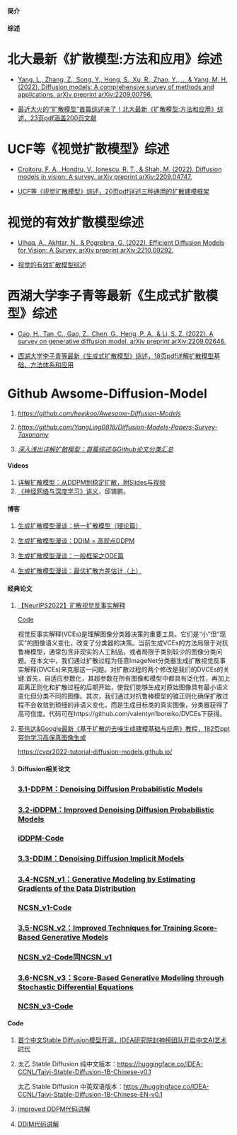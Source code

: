 #### 简介

#### 综述

# 北大最新《扩散模型:方法和应用》综述
* [Yang, L., Zhang, Z., Song, Y., Hong, S., Xu, R., Zhao, Y., ... & Yang, M. H. (2022). Diffusion models: A comprehensive survey of methods and applications. arXiv preprint arXiv:2209.00796.](https://arxiv.org/abs/2209.00796)

* [最近大火的“扩散模型”首篇综述来了！北大最新《扩散模型:方法和应用》综述，23页pdf涵盖200页文献](https://zhuanlan.zhihu.com/p/562029290)

# UCF等《视觉扩散模型》综述
* [Croitoru, F. A., Hondru, V., Ionescu, R. T., & Shah, M. (2022). Diffusion models in vision: A survey. arXiv preprint arXiv:2209.04747.](https://arxiv.org/abs/2209.04747)

* [UCF等《视觉扩散模型》综述，20页pdf详述三种通用的扩散建模框架](https://zhuanlan.zhihu.com/p/564358628)

# 视觉的有效扩散模型综述
* [Ulhaq, A., Akhtar, N., & Pogrebna, G. (2022). Efficient Diffusion Models for Vision: A Survey. arXiv preprint arXiv:2210.09292.](https://arxiv.org/abs/2210.09292)

* [视觉的有效扩散模型综述](https://www.zhuanzhi.ai/vip/c3a78910052e2d5b9a17b08e65630fc0)

# 西湖大学李子青等最新《生成式扩散模型》综述
* [Cao, H., Tan, C., Gao, Z., Chen, G., Heng, P. A., & Li, S. Z. (2022). A survey on generative diffusion model. arXiv preprint arXiv:2209.02646.](https://arxiv.org/abs/2209.02646)

* [西湖大学李子青等最新《生成式扩散模型》综述，18页pdf详解扩散模型基础、方法体系和应用](https://www.zhuanzhi.ai/document/8253c59f6277f95a1fa21b53ed48ee85)


# Github Awsome-Diffusion-Model
1. *https://github.com/heejkoo/Awesome-Diffusion-Models*

2. *https://github.com/YangLing0818/Diffusion-Models-Papers-Survey-Taxonomy*

3. *[深入浅出详解扩散模型：首篇综述与Github论文分类汇总](https://www.zhuanzhi.ai/document/5e5c5e21b4dd39c404005e9fcbbb74aa)*



#### Videos

1.  [详解扩散模型：从DDPM到稳定扩散，附Slides与视频](https://www.zhuanzhi.ai/vip/399b8910da08e2d3bc730c0743857e50)
2.  [《神经网络与深度学习》讲义](http://vdisk.weibo.com/s/ayG13we2ltDAT)，邱锡鹏。

#### 博客

1.  [生成扩散模型漫谈：统一扩散模型（理论篇）](https://mp.weixin.qq.com/s/vwytsN2PkM_P2dVhDi2wzw)     

2.  [生成扩散模型漫谈：DDIM = 高观点DDPM](https://mp.weixin.qq.com/s/70hLn8JVuP1f0-NndwGK9w)

3.  [生成扩散模型漫谈：一般框架之ODE篇](https://mp.weixin.qq.com/s/kBY8LBVpmLeX4sdKXMJr1A)

4.  [生成扩散模型漫谈：最优扩散方差估计（上）](https://mp.weixin.qq.com/s/ai24h-pR3JC3WmRmxUEeFA)



#### 经典论文

1.  [【NeurIPS2022】扩散视觉反事实解释](https://www.zhuanzhi.ai/vip/9e3c00f8bdd63a1065ca83ce6d06b978)

    [Code](https://github.com/valentyn1boreiko/DVCEs)
    
    视觉反事实解释(VCEs)是理解图像分类器决策的重要工具。它们是“小”但“现实”的图像语义变化，改变了分类器的决策。当前生成VCEs的方法局限于对抗鲁棒模型，通常包含非现实的人工制品，或者局限于类别较少的图像分类问题。在本文中，我们通过扩散过程为任意ImageNet分类器生成扩散视觉反事实解释(DVCEs)来克服这一问题。对扩散过程的两个修改是我们的DVCEs的关键:首先，自适应参数化，其超参数在所有图像和模型中都具有泛化性，再加上距离正则化和扩散过程的后期开始，使我们能够生成对原始图像具有最小语义变化但分类不同的图像。其次，我们通过对抗鲁棒模型的锥正则化确保扩散过程不会收敛到琐细的非语义变化，而是生成目标类的真实图像，分类器获得了高可信度。代码可在https://github.com/valentyn1boreiko/DVCEs下获得。
    

2. [英伟达&Google最新《基于扩散的去噪生成建模基础与应用》教程，182页ppt带你学习高保真图像生成](https://www.zhuanzhi.ai/vip/abfbb1753f79f7596e11fbdda8cfcc34)

   https://cvpr2022-tutorial-diffusion-models.github.io/

3. #### Diffusion相关论文

   ### [3.1-DDPM：Denoising Diffusion Probabilistic Models](https://arxiv.org/abs/2006.11239)
   
   ### [3.2-iDDPM：Improved Denoising Diffusion Probabilistic Models](https://arxiv.org/abs/2102.09672)
   
   ### [iDDPM-Code](https://github.com/openai/improved-diffusion)
   
   ### [3.3-DDIM：Denoising Diffusion Implicit Models](https://arxiv.org/abs/2010.02502)
     
   ### [3.4-NCSN_v1：Generative Modeling by Estimating Gradients of the Data Distribution](https://arxiv.org/abs/1907.05600)   
  
   ### [NCSN_v1-Code](https://github.com/ermongroup/ncsn)
   
   ### [3.5-NCSN_v2：Improved Techniques for Training Score-Based Generative Models](https://arxiv.org/abs/2006.09011)
  
   ### [NCSN_v2-Code同NCSN_v1](https://github.com/ermongroup/ncsn)
   
   ### [3.6-NCSN_v3：Score-Based Generative Modeling through Stochastic Differential Equations](https://arxiv.org/abs/2011.13456)
  
   ### [NCSN_v3-Code](https://github.com/yang-song/score_sde)
   

#### Code

1.  [首个中文Stable Diffusion模型开源，IDEA研究院封神榜团队开启中文AI艺术时代](https://mp.weixin.qq.com/s/mtZ8K6d2ST5Mkj3JZUHwqA)

2.  太乙 Stable Diffusion 纯中文版本：https://huggingface.co/IDEA-CCNL/Taiyi-Stable-Diffusion-1B-Chinese-v0.1

    太乙 Stable Diffusion 中英双语版本：https://huggingface.co/IDEA-CCNL/Taiyi-Stable-Diffusion-1B-Chinese-EN-v0.1
   
3.  [improved DDPM代码讲解](https://www.bilibili.com/video/BV1sG411s7vV/?spm_id_from=333.880.my_history.page.click&vd_source=68b8dcbf12aa4787d80601b51d31e25a)

4.  [DDIM代码讲解](https://www.bilibili.com/video/BV1JY4y1N7dn/?spm_id_from=333.788.recommend_more_video.1&vd_source=68b8dcbf12aa4787d80601b51d31e25a)




